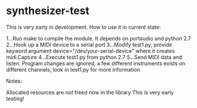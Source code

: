 synthesizer-test
================

This is very early in development. How to use it in current state:

1...Run make to compile the module. It depends on portaudio and python 2.7
2...Hook up a MIDI device to a serial port
3...Modify test1.py, provide keyword argument device="/dev/your-serial-device" where it creates midi.Capture
4...Execute test1.py from python 2.7
5...Send MIDI data and listen. Program changes are ignored, a few different instruments exists on different channels, look in test1.py for more information

Notes:

  Allocated resources are _not_ freed now in the library
  This is very early testing!
